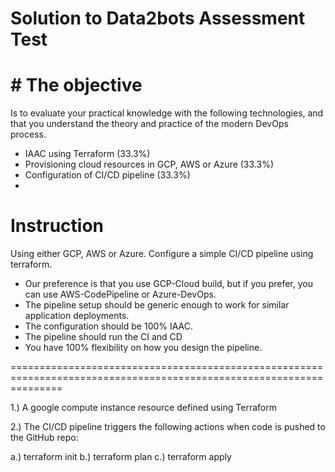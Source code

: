 Solution to Data2bots Assessment Test
=================================================

# # The objective
Is to evaluate your practical knowledge with the following technologies, and that you understand
the theory and practice of the modern DevOps process.
- IAAC using Terraform (33.3%)
- Provisioning cloud resources in GCP, AWS or Azure (33.3%)
- Configuration of CI/CD pipeline (33.3%)
- 
# Instruction
Using either GCP, AWS or Azure. Configure a simple CI/CD pipeline using terraform.
- Our preference is that you use GCP-Cloud build, but if you prefer, you can use
AWS-CodePipeline or Azure-DevOps.
- The pipeline setup should be generic enough to work for similar application deployments.
- The configuration should be 100% IAAC.
- The pipeline should run the CI and CD
- You have 100% flexibility on how you design the pipeline.

=====================================================================================================================

1.) A google compute instance resource defined using Terraform

2.) The CI/CD pipeline triggers the following actions when code is pushed to the GitHub repo:

a.) terraform init
b.) terraform plan
c.) terraform apply

